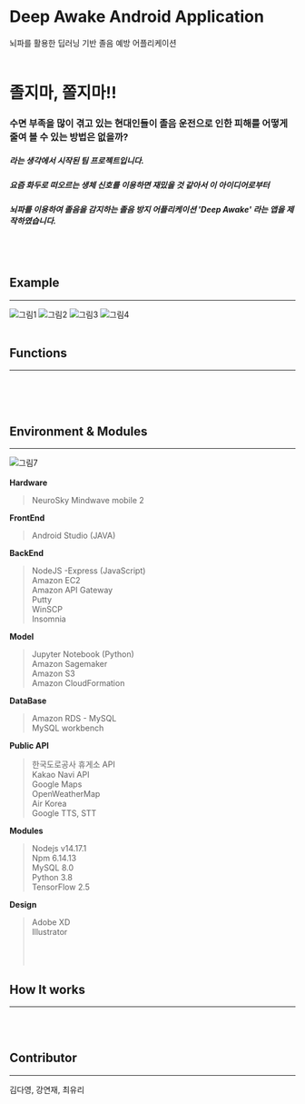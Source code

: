 # Deep Awake Android Application
뇌파를 활용한 딥러닝 기반 졸음 예방 어플리케이션
<br><br>

# 졸지마, 쫄지마!! 
### 수면 부족을 많이 겪고 있는 현대인들이 졸음 운전으로 인한 피해를 어떻게 줄여 볼 수 있는 방법은 없을까?
##### 라는 생각에서 시작된 팀 프로젝트입니다. 
##### 요즘 화두로 떠오르는 생체 신호를 이용하면 재밌을 것 같아서 이 아이디어로부터 
##### 뇌파를 이용하여 졸음을 감지하는 졸음 방지 어플리케이션 'Deep Awake' 라는 앱을 제작하였습니다.
<br><br>

## **Example**
----------------
![그림1](https://user-images.githubusercontent.com/51114857/137429582-c8be274e-86e4-4746-8336-a3a9b9156f7c.png)
![그림2](https://user-images.githubusercontent.com/51114857/137429657-05161ede-e8c6-491a-bf0f-01fd166b634d.png)
![그림3](https://user-images.githubusercontent.com/51114857/137429660-973a8efb-7497-4ab4-8bdf-bf60425b653f.png)
![그림4](https://user-images.githubusercontent.com/51114857/137429667-ff77397a-8222-4471-a341-13a230fa92fd.png)
<br><br>

## **Functions**
------------------
<br><br><br>

## **Environment & Modules**
---------------------
![그림7](https://user-images.githubusercontent.com/51114857/137430222-99fe6fde-75bc-4475-9634-4961b5a0a183.png)
<br>
<br>
**Hardware**
>   NeuroSky Mindwave mobile 2 <br>
>   
**FrontEnd**
>   Android Studio (JAVA)<br>
> 
**BackEnd**
>  NodeJS -Express (JavaScript)<br>
>  Amazon EC2<br>
>  Amazon API Gateway<br> 
>  Putty<br>
>  WinSCP<br>
>  Insomnia<br>
> 
**Model**
>  Jupyter Notebook (Python)<br>
>  Amazon Sagemaker<br>
>  Amazon S3<br>
>  Amazon CloudFormation<Br>
>  
**DataBase**
>  Amazon RDS - MySQL<br>
>  MySQL workbench <br>
> 
**Public API**
>  한국도로공사 휴게소 API<br>
>  Kakao Navi API<br>
>  Google Maps<br>
>  OpenWeatherMap<br>
>  Air Korea<br>
>  Google TTS, STT<br>
>
**Modules**
>  Nodejs v14.17.1<br>
>  Npm 6.14.13<br>
>  MySQL 8.0<br>
>  Python 3.8<br>
>  TensorFlow 2.5<br>
>
**Design**
>  Adobe XD<br>
>  Illustrator<br>
  <br><br><br>
  
  
## **How It works**
------------------
  
  <br><br>
  
  
## **Contributor**
------------------
  김다영, 강연재, 최유리
  <br><br>
  
  
  
  
  
  

  









